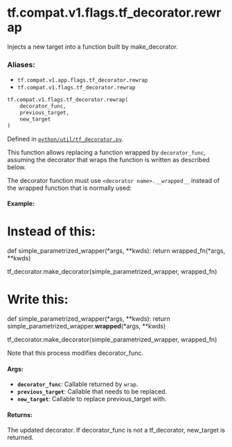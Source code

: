 <div itemscope itemtype="http://developers.google.com/ReferenceObject">
<meta itemprop="name" content="tf.compat.v1.flags.tf_decorator.rewrap" />
<meta itemprop="path" content="Stable" />
</div>

# tf.compat.v1.flags.tf_decorator.rewrap

Injects a new target into a function built by make_decorator.

### Aliases:

* `tf.compat.v1.app.flags.tf_decorator.rewrap`
* `tf.compat.v1.flags.tf_decorator.rewrap`

``` python
tf.compat.v1.flags.tf_decorator.rewrap(
    decorator_func,
    previous_target,
    new_target
)
```



Defined in [`python/util/tf_decorator.py`](/code/stable/tensorflow/python/util/tf_decorator.py).

<!-- Placeholder for "Used in" -->

This function allows replacing a function wrapped by `decorator_func`,
assuming the decorator that wraps the function is written as described below.

The decorator function must use `<decorator name>.__wrapped__` instead of the
wrapped function that is normally used:

#### Example:


# Instead of this:
def simple_parametrized_wrapper(*args, **kwds):
  return wrapped_fn(*args, **kwds)

tf_decorator.make_decorator(simple_parametrized_wrapper, wrapped_fn)

# Write this:
def simple_parametrized_wrapper(*args, **kwds):
  return simple_parametrized_wrapper.__wrapped__(*args, **kwds)

tf_decorator.make_decorator(simple_parametrized_wrapper, wrapped_fn)


Note that this process modifies decorator_func.

#### Args:


* <b>`decorator_func`</b>: Callable returned by `wrap`.
* <b>`previous_target`</b>: Callable that needs to be replaced.
* <b>`new_target`</b>: Callable to replace previous_target with.


#### Returns:

The updated decorator. If decorator_func is not a tf_decorator, new_target
is returned.
